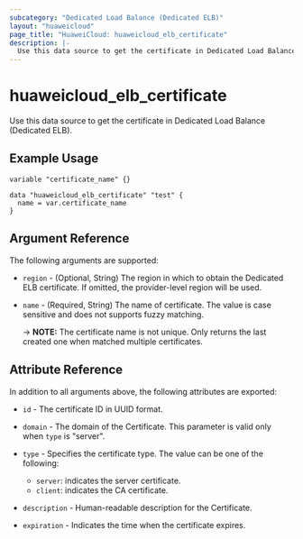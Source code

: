 ```yaml
---
subcategory: "Dedicated Load Balance (Dedicated ELB)"
layout: "huaweicloud"
page_title: "HuaweiCloud: huaweicloud_elb_certificate"
description: |-
  Use this data source to get the certificate in Dedicated Load Balance (Dedicated ELB).
---
```


# huaweicloud_elb_certificate

Use this data source to get the certificate in Dedicated Load Balance (Dedicated ELB).

## Example Usage

```hcl
variable "certificate_name" {}

data "huaweicloud_elb_certificate" "test" {
  name = var.certificate_name
}
```

## Argument Reference

The following arguments are supported:

* `region` - (Optional, String) The region in which to obtain the Dedicated ELB certificate. If omitted, the
  provider-level region will be used.

* `name` - (Required, String) The name of certificate. The value is case sensitive and does not supports fuzzy matching.

  -> **NOTE:** The certificate name is not unique. Only returns the last created one when matched multiple certificates.

## Attribute Reference

In addition to all arguments above, the following attributes are exported:

* `id` - The certificate ID in UUID format.

* `domain` - The domain of the Certificate. This parameter is valid only when `type` is "server".

* `type` - Specifies the certificate type. The value can be one of the following:
  + `server`: indicates the server certificate.
  + `client`: indicates the CA certificate.

* `description` - Human-readable description for the Certificate.

* `expiration` - Indicates the time when the certificate expires.
